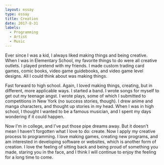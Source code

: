 ```yaml
---
layout: essay
type: essay
title: Creation
date: 2017-8-31
labels:
  - Programming
  - Artist
  - Music
---
```


Ever since I was a kid, I always liked making things and being creative. When I was in Elementary School, my favorite things to do were all creative outlets. I played pretend with my friends. I made custom trading card games, comic books, video game guidebooks, and video game level designs. All I could think about was making things. 

Fast forward to high school. Again, I loved making things, creating, but in different, more applicable ways. I started a band. I wrote songs for myself to get out my teenage angst. I wrote plays, some of which I submitted to competitions in New York (no success stories, though). I drew anime and manga characters, and thought up stories in my head. When I was in high school, I thought I wanted to be a famous musician, and I spent my days wondering if it could happen.

Now I'm in college, and I've put those pipe dreams away. But it doesn't mean I haven't forgotten what I love to do: create. Now I apply my creative process to programming. I love making games, creating new programs, and am interested in developing software or websites, which is another form of creation. I love the feeling of sitting back and being proud of something you made, staring you in the face, and I think I will continue to enjoy the feeling for a long time to come.

